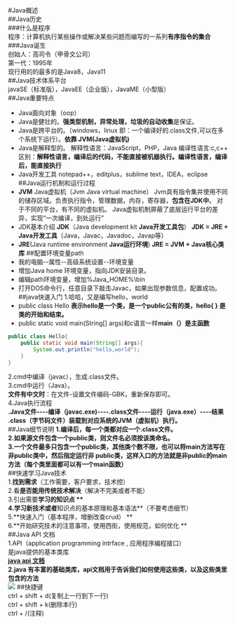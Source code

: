 #Java概述  
##Java历史  
###什么是程序  
程序：计算机执行某些操作或解决某些问题而编写的一系列**有序指令的集合**
###Java诞生  
创始人：高司令（甲骨文公司）  
第一代：1995年  
现行用的的最多的是Java8，Java11  
##Java技术体系平台  
javaSE（标准版），JavaEE（企业版），JavaME（小型版）  
##Java重要特点 

- Java面向对象（oop）
 - Java是健壮的。**强类型机制，异常处理，垃圾的自动收集**是保证。
 - Java是跨平台的。（windows，linux 即：一个编译好的.class文件,可以在多个系统下运行）。**依靠 JVM(Java虚拟机)**
 - Java是解释型的。
 解释性语言：JavaScript，PHP，Java
 编译性语言:c,c++
 区别：**解释性语言，编译后的代码，不能直接被机器执行。编译性语言，编译后，能直接执行**
 - Java开发工具
 notepad++，editplus，sublime text，IDEA，eclipse
##Java运行机制和运行过程
- **JVM** Java虚拟机（Jvm Java virtual machine）
Jvm具有指令集并使用不同的储存区域。负责执行指令，管理数据，内存，寄存器，**包含在JDK中**。
对于不同的平台，有不同的虚拟机。
Java虚拟机制屏蔽了底层运行平台的差异，实现“一次编译，到处运行”
- JDK基本介绍
**JDK**（Java development kit **Java开发工具包**）
**JDK = JRE + Java开发工具**（Java，Javac，Javadoc，Javap等）
- **JRE**(Java runtime environment **Java运行环境**)
**JRE = JVM + Java核心类库**
##配置环境变量path
- 我的电脑--属性--高级系统设置--环境变量
- 增加Java home 环境变量，指向JDK安装目录。 
- 编辑path环境变量，增加%Java_HOME%\bin
- 打开DOS命令行，任意目录下敲击Javac，如果出现参数信息，配置成功。
##java快速入门
1.哈哈，又是编写hello，world
- public class Hello  **表示hello是一个类，是一个public公有的类，hello{ } 是类的开始和结束。**
- public static void main(String[] args)和c语言一样**main（）是主函数**
```java
public class Hello{
    public static void main(String[] args){
        System.out.println("hello,world");
    }
}
```
2.cmd中编译（javac），生成.class文件。   
3.cmd中运行（Java）。  
**文件有中文时**：在文件-设置文件编码-GBK，重新保存即可。  
4.Java执行流程  
**.Java文件----编译（javac.exe)----.class文件----运行（java.exe）----结果  
.class（字节码文件）装载到对应系统的JVM（虚拟机）执行。**  
##Java细节说明
**1.编译后，每一个类都对应一个.class文件。  
2.如果源文件包含一个public类，则文件名必须按该类命名。  
3.一个文件最多只包含一个public类，其他类个数不限，也可以将main方法写在非public类中，然后指定运行非     public类，这样入口的方法就是非public的main方法（每个类里面都可以有一个main函数）**  
##快速学习Java技术   
1.**找到需求**（工作需要，客户要求，技术控）  
2.看**是否能用传统技术解决**（解决不完美或者不能）  
3.引出需要**学习的知识点 **   
4.**学习**新技术或者**知识点的基本原理和基本语法**（不要考虑细节）  
5.**快速入门（基本程序，增删改查crud） **  
6.**开始研究技术的注意事项，使用西街，使用规范，如何优化 **  
##Java API 文档  
1.API（application programming intrface , 应用程序编程接口）   
是java提供的基本类库  
**[java api 文档 ](https://www.matools.com/)   
2.java 有丰富的基础类库，api文档用于告诉我们如何使用这些类，以及这些类里包含的方法**   
![](../java%E7%B1%BB.png)
##快捷键   
ctrl + shift + d(复制上一行到下一行)   
ctrl + shift + k(删除本行)   
ctrl + /(注释) 